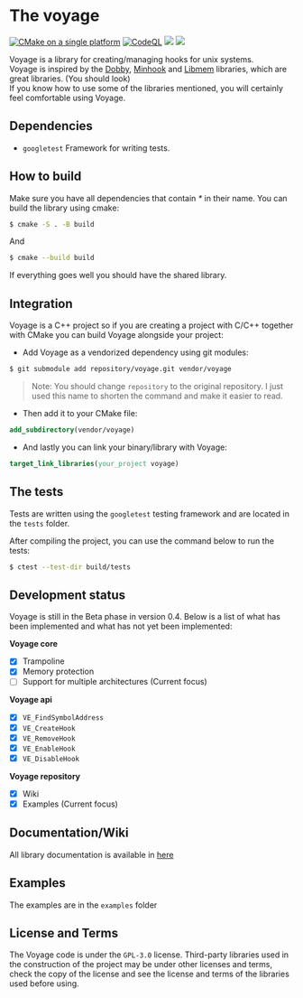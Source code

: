 # The voyage

[![CMake on a single platform](https://github.com/0x41337/voyage/actions/workflows/cmake-single-platform.yml/badge.svg)](https://github.com/0x41337/voyage/actions/workflows/cmake-single-platform.yml) [![CodeQL](https://github.com/0x41337/voyage/actions/workflows/codeql.yml/badge.svg)](https://github.com/0x41337/voyage/actions/workflows/codeql.yml) ![](https://img.shields.io/badge/License-GPL\_3.0-blue) ![](https://img.shields.io/badge/Version-0.4-yellow)

Voyage is a library for creating/managing hooks for unix systems.\
Voyage is inspired by the [Dobby](https://github.com/jmpews/Dobby), [Minhook](https://github.com/TsudaKageyu/minhook) and [Libmem](https://github.com/rdbo/libmem) libraries, which are great libraries. (You should look)\
If you know how to use some of the libraries mentioned, you will certainly feel comfortable using Voyage.

## Dependencies

* `googletest` Framework for writing tests.

## How to build

Make sure you have all dependencies that contain _\*_ in their name. You can build the library using cmake:

```sh
$ cmake -S . -B build
```

And

```sh
$ cmake --build build
```

If everything goes well you should have the shared library.

## Integration

Voyage is a C++ project so if you are creating a project with C/C++ together with CMake you can build Voyage alongside your project:

* Add Voyage as a vendorized dependency using git modules:

```sh
$ git submodule add repository/voyage.git vendor/voyage
```

> Note: You should change `repository` to the original repository. I just used this name to shorten the command and make it easier to read.

* Then add it to your CMake file:

```cmake
add_subdirectory(vendor/voyage)
```

* And lastly you can link your binary/library with Voyage:

```cmake
target_link_libraries(your_project voyage)
```

## The tests

Tests are written using the `googletest` testing framework and are located in the `tests` folder.

After compiling the project, you can use the command below to run the tests:

```sh
$ ctest --test-dir build/tests
```

## Development status

Voyage is still in the Beta phase in version 0.4. Below is a list of what has been implemented and what has not yet been implemented:

**Voyage core**

* [x] Trampoline
* [x] Memory protection
* [ ] Support for multiple architectures (Current focus)

**Voyage api**

* [x] `VE_FindSymbolAddress`
* [x] `VE_CreateHook`
* [x] `VE_RemoveHook`
* [x] `VE_EnableHook`
* [x] `VE_DisableHook`

**Voyage repository**

* [x] Wiki 
* [x] Examples (Current focus)

## Documentation/Wiki

All library documentation is available in [here](https://github.com/0x41337/voyage/wiki)

## Examples

The examples are in the `examples` folder

## License and Terms

The Voyage code is under the `GPL-3.0` license. Third-party libraries used in the construction of the project may be under other licenses and terms, check the copy of the license and see the license and terms of the libraries used before using.
